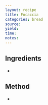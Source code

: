```yaml
---
layout: recipe
title: Focaccia
categories: bread
source: 
yield: 
time: 
notes: 
---
```


## Ingredients
- 

## Method
- 
